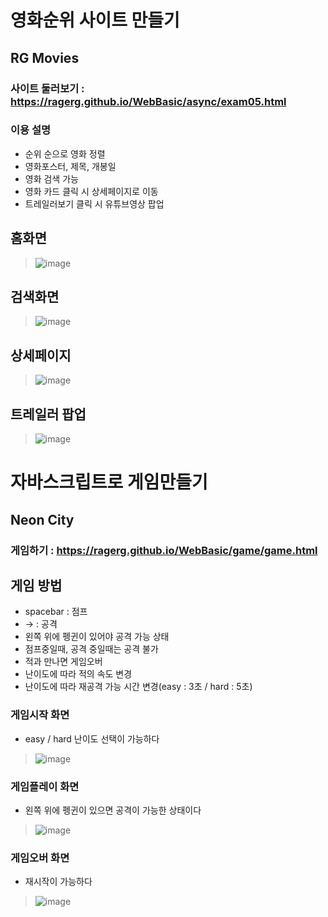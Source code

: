 # 영화순위 사이트 만들기
## RG Movies

### 사이트 둘러보기 : https://ragerg.github.io/WebBasic/async/exam05.html

### 이용 설명
- 순위 순으로 영화 정렬
- 영화포스터, 제목, 개봉일
- 영화 검색 가능
- 영화 카드 클릭 시 상세페이지로 이동
- 트레일러보기 클릭 시 유튜브영상 팝업

## 홈화면
>![image](https://github.com/Ragerg/WebBasic/assets/126847907/444c7360-0b41-4247-bd5b-ab6443f3fd5a)

## 검색화면
>![image](https://github.com/Ragerg/WebBasic/assets/126847907/d5a3bf19-9f7a-4423-a053-0205ff9dac8f)

## 상세페이지
>![image](https://github.com/Ragerg/WebBasic/assets/126847907/86015197-752c-4e3b-b828-91cbbfe41f63)

## 트레일러 팝업
>![image](https://github.com/Ragerg/WebBasic/assets/126847907/fbfd96a1-9dfe-43a2-8a96-02ad3b5ca02b)




# 자바스크립트로 게임만들기
## Neon City

### 게임하기 : https://ragerg.github.io/WebBasic/game/game.html

## 게임 방법
- spacebar : 점프
- → : 공격
- 왼쪽 위에 펭귄이 있어야 공격 가능 상태
- 점프중일때, 공격 중일때는 공격 불가
- 적과 만나면 게임오버
- 난이도에 따라 적의 속도 변경
- 난이도에 따라 재공격 가능 시간 변경(easy : 3초 / hard : 5초)

### 게임시작 화면
- easy / hard 난이도 선택이 가능하다
>![image](https://github.com/Ragerg/WebBasic/assets/126847907/04afbfa6-057c-4bd0-94b0-140ef82a678f)

### 게임플레이 화면
- 왼쪽 위에 펭귄이 있으면 공격이 가능한 상태이다
>![image](https://github.com/Ragerg/WebBasic/assets/126847907/0fd12949-ce95-49d0-8022-b1acad04c213)

### 게임오버 화면
- 재시작이 가능하다
>![image](https://github.com/Ragerg/WebBasic/assets/126847907/f28d2277-60fc-46b4-a37b-d4db386ffbe9)
